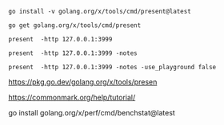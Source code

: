 ```go install -v golang.org/x/tools/cmd/present@latest```

```go get golang.org/x/tools/cmd/present```

```present  -http 127.0.0.1:3999```

```present  -http 127.0.0.1:3999 -notes```

```present  -http 127.0.0.1:3999 -notes -use_playground false```



https://pkg.go.dev/golang.org/x/tools/presen

https://commonmark.org/help/tutorial/




go install golang.org/x/perf/cmd/benchstat@latest
